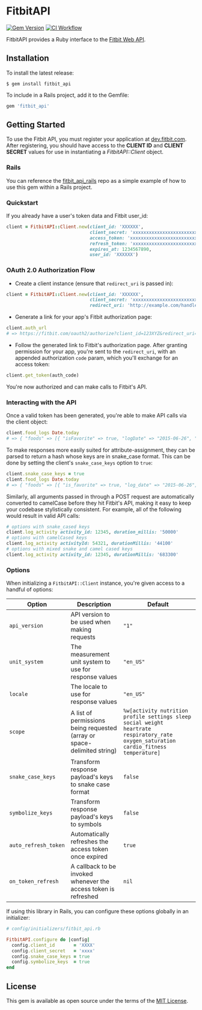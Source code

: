 # FitbitAPI

[![Gem Version](https://img.shields.io/gem/v/fitbit_api)](https://rubygems.org/gems/fitbit_api)
[![CI Workflow](https://img.shields.io/github/workflow/status/zokioki/fitbit_api/CI)](https://github.com/zokioki/fitbit_api/actions/workflows/ci.yml)

FitbitAPI provides a Ruby interface to the [Fitbit Web API](https://dev.fitbit.com/reference/web-api).

## Installation

To install the latest release:

    $ gem install fitbit_api

To include in a Rails project, add it to the Gemfile:

```ruby
gem 'fitbit_api'
```

## Getting Started

To use the Fitbit API, you must register your application at [dev.fitbit.com](https://dev.fitbit.com/apps). After registering, you should have access to the **CLIENT ID** and **CLIENT SECRET** values for use in instantiating a *FitbitAPI::Client* object.

### Rails

You can reference the [fitbit_api_rails](https://github.com/zokioki/fitbit_api_rails) repo as a simple example of how to use this gem within a Rails project.

### Quickstart

If you already have a user's token data and Fitbit user_id:

```ruby
client = FitbitAPI::Client.new(client_id: 'XXXXXX',
                               client_secret: 'xxxxxxxxxxxxxxxxxxxxxxxxxxxxxx',
                               access_token: 'xxxxxxxxxxxxxxxxxxxxxxxxxxxxxx',
                               refresh_token: 'xxxxxxxxxxxxxxxxxxxxxxxxxxxxxx',
                               expires_at: 1234567890,
                               user_id: 'XXXXXX')
```

### OAuth 2.0 Authorization Flow

- Create a client instance (ensure that `redirect_uri` is passed in):

```ruby
client = FitbitAPI::Client.new(client_id: 'XXXXXX',
                               client_secret: 'xxxxxxxxxxxxxxxxxxxxxxxxxxxxxx',
                               redirect_uri: 'http://example.com/handle/callback')
```

- Generate a link for your app's Fitbit authorization page:

```ruby
client.auth_url
# => https://fitbit.com/oauth2/authorize?client_id=123XYZ&redirect_uri=...
```

- Follow the generated link to Fitbit's authorization page. After granting permission for your app, you're sent to the `redirect_uri`, with an appended authorization `code` param, which you'll exchange for an access token:

```ruby
client.get_token(auth_code)
```

You're now authorized and can make calls to Fitbit's API.

### Interacting with the API

Once a valid token has been generated, you're able to make API calls via the client object:

```ruby
client.food_logs Date.today
# => { "foods" => [{ "isFavorite" => true, "logDate" => "2015-06-26", "logId" => 1820, "loggedFood" => { "accessLevel" => "PUBLIC", "amount" => 132.57, "brand" => "", "calories" => 752, ...}] }
```

To make responses more easily suited for attribute-assignment, they can be parsed to return a hash whose keys are in snake_case format. This can be done by setting the client's `snake_case_keys` option to `true`:

```ruby
client.snake_case_keys = true
client.food_logs Date.today
# => { "foods" => [{ "is_favorite" => true, "log_date" => "2015-06-26", "log_id" => 1820, "logged_food" => { "access_level" => "PUBLIC", "amount" => 132.57, "brand" => "", "calories" => 752, ...}] }
```

Similarly, all arguments passed in through a POST request are automatically converted to camelCase before they hit Fitbit's API, making it easy to keep your codebase stylistically consistent. For example, all of the following would result in valid API calls:

```ruby
# options with snake_cased keys
client.log_activity activity_id: 12345, duration_millis: '50000'
# options with camelCased keys
client.log_activity activityId: 54321, durationMillis: '44100'
# options with mixed snake and camel cased keys
client.log_activity activity_id: 12345, durationMillis: '683300'
```

### Options

When initializing a `FitbitAPI::Client` instance, you're given access to a handful of options:

| Option               | Description                  | Default        |
| -------------------- | ---------------------------- | -------------- |
| `api_version`        | API version to be used when making requests | `"1"` |
| `unit_system`        | The measurement unit system to use for response values | `"en_US"` |
| `locale`             | The locale to use for response values | `"en_US"` |
| `scope`              | A list of permissions being requested (array or space-delimited string) | `%w[activity nutrition profile settings sleep social weight heartrate respiratory_rate oxygen_saturation cardio_fitness temperature]` |
| `snake_case_keys`    | Transform response payload's keys to snake case format | `false` |
| `symbolize_keys`     | Transform response payload's keys to symbols | `false` |
| `auto_refresh_token` | Automatically refreshes the access token once expired | `true` |
| `on_token_refresh`   | A callback to be invoked whenever the access token is refreshed | `nil` |

If using this library in Rails, you can configure these options globally in an initializer:

```ruby
# config/initializers/fitbit_api.rb

FitbitAPI.configure do |config|
  config.client_id       = 'XXXX'
  config.client_secret   = 'xxxx'
  config.snake_case_keys = true
  config.symbolize_keys  = true
end
```

## License

This gem is available as open source under the terms of the [MIT License](http://opensource.org/licenses/MIT).
